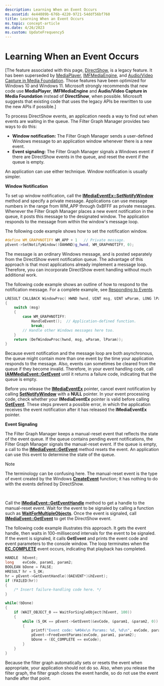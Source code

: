 ```yaml
---
description: Learning When an Event Occurs
ms.assetid: 4e44089b-676b-4220-9721-54ddf56bf760
title: Learning When an Event Occurs
ms.topic: concept-article
ms.date: 4/26/2023
ms.custom: UpdateFrequency5
---
```


# Learning When an Event Occurs

\[The feature associated with this page, [DirectShow](/windows/win32/directshow/directshow), is a legacy feature. It has been superseded by [MediaPlayer](/uwp/api/Windows.Media.Playback.MediaPlayer), [IMFMediaEngine](/windows/win32/api/mfmediaengine/nn-mfmediaengine-imfmediaengine), and [Audio/Video Capture in Media Foundation](/windows/win32/medfound/audio-video-capture-in-media-foundation). Those features have been optimized for Windows 10 and Windows 11. Microsoft strongly recommends that new code use **MediaPlayer**, **IMFMediaEngine** and **Audio/Video Capture in Media Foundation** instead of **DirectShow**, when possible. Microsoft suggests that existing code that uses the legacy APIs be rewritten to use the new APIs if possible.\]

To process DirectShow events, an application needs a way to find out when events are waiting in the queue. The Filter Graph Manager provides two ways to do this:

-   **Window notification:** The Filter Graph Manager sends a user-defined Windows message to an application window whenever there is a new event.
-   **Event signaling:** The Filter Graph Manager signals a Windows event if there are DirectShow events in the queue, and reset the event if the queue is empty.

An application can use either technique. Window notification is usually simpler.

**Window Notification**

To set up window notification, call the [**IMediaEventEx::SetNotifyWindow**](/windows/desktop/api/Control/nf-control-imediaeventex-setnotifywindow) method and specify a private message. Applications can use message numbers in the range from WM\_APP through 0xBFFF as private messages. Whenever the Filter Graph Manager places a new event notification in the queue, it posts this message to the designated window. The application responds to the message from within the window's message loop.

The following code example shows how to set the notification window.


```C++
#define WM_GRAPHNOTIFY WM_APP + 1   // Private message.
pEvent->SetNotifyWindow((OAHWND)g_hwnd, WM_GRAPHNOTIFY, 0);
```



The message is an ordinary Windows message, and is posted separately from the DirectShow event notification queue. The advantage of this approach is that most applications already implement a message loop. Therefore, you can incorporate DirectShow event handling without much additional work.

The following code example shows an outline of how to respond to the notification message. For a complete example, see [Responding to Events](responding-to-events.md).


```C++
LRESULT CALLBACK WindowProc( HWND hwnd, UINT msg, UINT wParam, LONG lParam)
{
    switch (msg)
    {
        case WM_GRAPHNOTIFY:
            HandleEvent();  // Application-defined function.
            break;
        // Handle other Windows messages here too.
    }
    return (DefWindowProc(hwnd, msg, wParam, lParam));
}
```



Because event notification and the message loop are both asynchronous, the queue might contain more than one event by the time your application responds to the message. Also, events can sometimes be cleared from the queue if they become invalid. Therefore, in your event handling code, call [**IAMMediaEvent::GetEvent**](/windows/desktop/api/Control/nf-control-imediaevent-getevent) until it returns a failure code, indicating that the queue is empty.

Before you release the [**IMediaEventEx**](/windows/desktop/api/Control/nn-control-imediaeventex) pointer, cancel event notification by calling [**SetNotifyWindow**](/windows/desktop/api/Control/nf-control-imediaeventex-setnotifywindow) with a **NULL** pointer. In your event processing code, check whether your **IMediaEventEx** pointer is valid before calling [**GetEvent**](/windows/desktop/api/Control/nf-control-imediaevent-getevent). These steps prevent a possible error, in which the application receives the event notification after it has released the **IMediaEventEx** pointer.

**Event Signaling**

The Filter Graph Manager keeps a manual-reset event that reflects the state of the event queue. If the queue contains pending event notifications, the Filter Graph Manager signals the manual-reset event. If the queue is empty, a call to the [**IMediaEvent::GetEvent**](/windows/desktop/api/Control/nf-control-imediaevent-getevent) method resets the event. An application can use this event to determine the state of the queue.

> [!Note]  
> The terminology can be confusing here. The manual-reset event is the type of event created by the Windows [**CreateEvent**](/windows/win32/api/synchapi/nf-synchapi-createeventa) function; it has nothing to do with the events defined by DirectShow.

 

Call the [**IMediaEvent::GetEventHandle**](/windows/desktop/api/Control/nf-control-imediaevent-geteventhandle) method to get a handle to the manual-reset event. Wait for the event to be signaled by calling a function such as [**WaitForMultipleObjects**](/windows/win32/api/winuser/nf-winuser-msgwaitformultipleobjects). Once the event is signaled, call [**IMediaEvent::GetEvent**](/windows/desktop/api/Control/nf-control-imediaevent-getevent) to get the DirectShow event.

The following code example illustrates this approach. It gets the event handle, then waits in 100-millisecond intervals for the event to be signaled. If the event is signaled, it calls **GetEvent** and prints the event code and event parameters to the console window. The loop terminates when the [**EC\_COMPLETE**](ec-complete.md) event occurs, indicating that playback has completed.


```C++
HANDLE  hEvent; 
long    evCode, param1, param2;
BOOLEAN bDone = FALSE;
HRESULT hr = S_OK;
hr = pEvent->GetEventHandle((OAEVENT*)&hEvent);
if (FAILED(hr))
{
    /* Insert failure-handling code here. */
}

while(!bDone) 
{
    if (WAIT_OBJECT_0 == WaitForSingleObject(hEvent, 100))
    { 
        while (S_OK == pEvent->GetEvent(&evCode, &param1, &param2, 0)) 
        {
            printf("Event code: %#04x\n Params: %d, %d\n", evCode, param1, param2);
            pEvent->FreeEventParams(evCode, param1, param2);
            bDone = (EC_COMPLETE == evCode);
        }
    }
} 
```



Because the filter graph automatically sets or resets the event when appropriate, your application should not do so. Also, when you release the filter graph, the filter graph closes the event handle, so do not use the event handle after that point.

 

 
